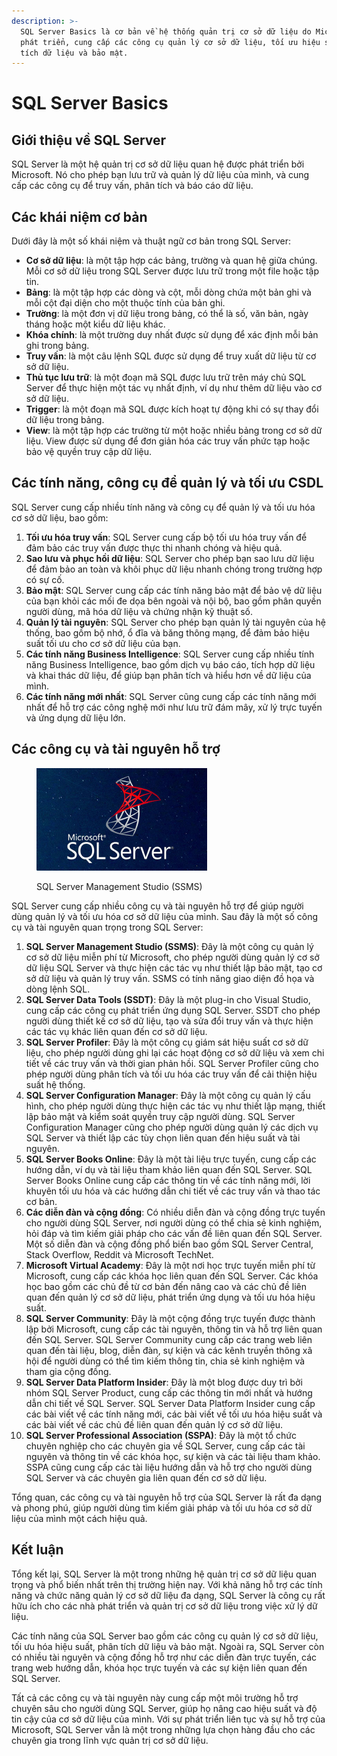 ```yaml
---
description: >-
  SQL Server Basics là cơ bản về hệ thống quản trị cơ sở dữ liệu do Microsoft
  phát triển, cung cấp các công cụ quản lý cơ sở dữ liệu, tối ưu hiệu suất, phân
  tích dữ liệu và bảo mật.
---
```


# SQL Server Basics

## Giới thiệu về SQL Server

SQL Server là một hệ quản trị cơ sở dữ liệu quan hệ được phát triển bởi Microsoft. Nó cho phép bạn lưu trữ và quản lý dữ liệu của mình, và cung cấp các công cụ để truy vấn, phân tích và báo cáo dữ liệu.

## Các khái niệm cơ bản

Dưới đây là một số khái niệm và thuật ngữ cơ bản trong SQL Server:

* **Cơ sở dữ liệu**: là một tập hợp các bảng, trường và quan hệ giữa chúng. Mỗi cơ sở dữ liệu trong SQL Server được lưu trữ trong một file hoặc tập tin.
* **Bảng**: là một tập hợp các dòng và cột, mỗi dòng chứa một bản ghi và mỗi cột đại diện cho một thuộc tính của bản ghi.
* **Trường**: là một đơn vị dữ liệu trong bảng, có thể là số, văn bản, ngày tháng hoặc một kiểu dữ liệu khác.
* **Khóa chính**: là một trường duy nhất được sử dụng để xác định mỗi bản ghi trong bảng.
* **Truy vấn**: là một câu lệnh SQL được sử dụng để truy xuất dữ liệu từ cơ sở dữ liệu.
* **Thủ tục lưu trữ**: là một đoạn mã SQL được lưu trữ trên máy chủ SQL Server để thực hiện một tác vụ nhất định, ví dụ như thêm dữ liệu vào cơ sở dữ liệu.
* **Trigger**: là một đoạn mã SQL được kích hoạt tự động khi có sự thay đổi dữ liệu trong bảng.
* **View**: là một tập hợp các trường từ một hoặc nhiều bảng trong cơ sở dữ liệu. View được sử dụng để đơn giản hóa các truy vấn phức tạp hoặc bảo vệ quyền truy cập dữ liệu.

## Các tính năng, công cụ để quản lý và tối ưu CSDL

SQL Server cung cấp nhiều tính năng và công cụ để quản lý và tối ưu hóa cơ sở dữ liệu, bao gồm:

1. **Tối ưu hóa truy vấn**: SQL Server cung cấp bộ tối ưu hóa truy vấn để đảm bảo các truy vấn được thực thi nhanh chóng và hiệu quả.
2. **Sao lưu và phục hồi dữ liệu**: SQL Server cho phép bạn sao lưu dữ liệu để đảm bảo an toàn và khôi phục dữ liệu nhanh chóng trong trường hợp có sự cố.
3. **Bảo mật**: SQL Server cung cấp các tính năng bảo mật để bảo vệ dữ liệu của bạn khỏi các mối đe dọa bên ngoài và nội bộ, bao gồm phân quyền người dùng, mã hóa dữ liệu và chứng nhận kỹ thuật số.
4. **Quản lý tài nguyên**: SQL Server cho phép bạn quản lý tài nguyên của hệ thống, bao gồm bộ nhớ, ổ đĩa và băng thông mạng, để đảm bảo hiệu suất tối ưu cho cơ sở dữ liệu của bạn.
5. **Các tính năng Business Intelligence**: SQL Server cung cấp nhiều tính năng Business Intelligence, bao gồm dịch vụ báo cáo, tích hợp dữ liệu và khai thác dữ liệu, để giúp bạn phân tích và hiểu hơn về dữ liệu của mình.
6. **Các tính năng mới nhất**: SQL Server cũng cung cấp các tính năng mới nhất để hỗ trợ các công nghệ mới như lưu trữ đám mây, xử lý trực tuyến và ứng dụng dữ liệu lớn.

## Các công cụ và tài nguyên hỗ trợ

<figure><img src=".gitbook/assets/image (3).png" alt=""><figcaption><p>SQL Server Management Studio (SSMS)</p></figcaption></figure>

SQL Server cung cấp nhiều công cụ và tài nguyên hỗ trợ để giúp người dùng quản lý và tối ưu hóa cơ sở dữ liệu của mình. Sau đây là một số công cụ và tài nguyên quan trọng trong SQL Server:

1. **SQL Server Management Studio (SSMS)**: Đây là một công cụ quản lý cơ sở dữ liệu miễn phí từ Microsoft, cho phép người dùng quản lý cơ sở dữ liệu SQL Server và thực hiện các tác vụ như thiết lập bảo mật, tạo cơ sở dữ liệu và quản lý truy vấn. SSMS có tính năng giao diện đồ họa và dòng lệnh SQL.
2. **SQL Server Data Tools (SSDT)**: Đây là một plug-in cho Visual Studio, cung cấp các công cụ phát triển ứng dụng SQL Server. SSDT cho phép người dùng thiết kế cơ sở dữ liệu, tạo và sửa đổi truy vấn và thực hiện các tác vụ khác liên quan đến cơ sở dữ liệu.
3. **SQL Server Profiler**: Đây là một công cụ giám sát hiệu suất cơ sở dữ liệu, cho phép người dùng ghi lại các hoạt động cơ sở dữ liệu và xem chi tiết về các truy vấn và thời gian phản hồi. SQL Server Profiler cũng cho phép người dùng phân tích và tối ưu hóa các truy vấn để cải thiện hiệu suất hệ thống.
4. **SQL Server Configuration Manager**: Đây là một công cụ quản lý cấu hình, cho phép người dùng thực hiện các tác vụ như thiết lập mạng, thiết lập bảo mật và kiểm soát quyền truy cập người dùng. SQL Server Configuration Manager cũng cho phép người dùng quản lý các dịch vụ SQL Server và thiết lập các tùy chọn liên quan đến hiệu suất và tài nguyên.
5. **SQL Server Books Online**: Đây là một tài liệu trực tuyến, cung cấp các hướng dẫn, ví dụ và tài liệu tham khảo liên quan đến SQL Server. SQL Server Books Online cung cấp các thông tin về các tính năng mới, lời khuyên tối ưu hóa và các hướng dẫn chi tiết về các truy vấn và thao tác cơ bản.
6. **Các diễn đàn và cộng đồng**: Có nhiều diễn đàn và cộng đồng trực tuyến cho người dùng SQL Server, nơi người dùng có thể chia sẻ kinh nghiệm, hỏi đáp và tìm kiếm giải pháp cho các vấn đề liên quan đến SQL Server. Một số diễn đàn và cộng đồng phổ biến bao gồm SQL Server Central, Stack Overflow, Reddit và Microsoft TechNet.
7. **Microsoft Virtual Academy**: Đây là một nơi học trực tuyến miễn phí từ Microsoft, cung cấp các khóa học liên quan đến SQL Server. Các khóa học bao gồm các chủ đề từ cơ bản đến nâng cao và các chủ đề liên quan đến quản lý cơ sở dữ liệu, phát triển ứng dụng và tối ưu hóa hiệu suất.
8. **SQL Server Community**: Đây là một cộng đồng trực tuyến được thành lập bởi Microsoft, cung cấp các tài nguyên, thông tin và hỗ trợ liên quan đến SQL Server. SQL Server Community cung cấp các trang web liên quan đến tài liệu, blog, diễn đàn, sự kiện và các kênh truyền thông xã hội để người dùng có thể tìm kiếm thông tin, chia sẻ kinh nghiệm và tham gia cộng đồng.
9. **SQL Server Data Platform Insider**: Đây là một blog được duy trì bởi nhóm SQL Server Product, cung cấp các thông tin mới nhất và hướng dẫn chi tiết về SQL Server. SQL Server Data Platform Insider cung cấp các bài viết về các tính năng mới, các bài viết về tối ưu hóa hiệu suất và các bài viết về các chủ đề liên quan đến quản lý cơ sở dữ liệu.
10. **SQL Server Professional Association (SSPA)**: Đây là một tổ chức chuyên nghiệp cho các chuyên gia về SQL Server, cung cấp các tài nguyên và thông tin về các khóa học, sự kiện và các tài liệu tham khảo. SSPA cũng cung cấp các tài liệu hướng dẫn và hỗ trợ cho người dùng SQL Server và các chuyên gia liên quan đến cơ sở dữ liệu.

Tổng quan, các công cụ và tài nguyên hỗ trợ của SQL Server là rất đa dạng và phong phú, giúp người dùng tìm kiếm giải pháp và tối ưu hóa cơ sở dữ liệu của mình một cách hiệu quả.

## Kết luận

Tổng kết lại, SQL Server là một trong những hệ quản trị cơ sở dữ liệu quan trọng và phổ biến nhất trên thị trường hiện nay. Với khả năng hỗ trợ các tính năng và chức năng quản lý cơ sở dữ liệu đa dạng, SQL Server là công cụ rất hữu ích cho các nhà phát triển và quản trị cơ sở dữ liệu trong việc xử lý dữ liệu.

Các tính năng của SQL Server bao gồm các công cụ quản lý cơ sở dữ liệu, tối ưu hóa hiệu suất, phân tích dữ liệu và bảo mật. Ngoài ra, SQL Server còn có nhiều tài nguyên và cộng đồng hỗ trợ như các diễn đàn trực tuyến, các trang web hướng dẫn, khóa học trực tuyến và các sự kiện liên quan đến SQL Server.

Tất cả các công cụ và tài nguyên này cung cấp một môi trường hỗ trợ chuyên sâu cho người dùng SQL Server, giúp họ nâng cao hiệu suất và độ tin cậy của cơ sở dữ liệu của mình. Với sự phát triển liên tục và sự hỗ trợ của Microsoft, SQL Server vẫn là một trong những lựa chọn hàng đầu cho các chuyên gia trong lĩnh vực quản trị cơ sở dữ liệu.
